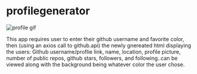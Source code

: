 # profilegenerator

![profile gif](./profilegeneratorgif.gif)

This app requires user to enter their github username and favorite color, then (using an axios call to github.api) the newly gnereated html displaying the users: Github username/proflie link, name, location, profile picture, number of public repos, github stars, followers, and following..can be viewed along with the background being whatever color the user chose.
